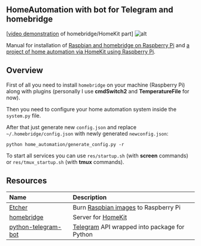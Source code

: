 ## HomeAutomation with bot for Telegram and homebridge

[[video demonstration](https://youtu.be/CBYfVpwmrjc) of homebridge/HomeKit part]
![alt](https://img.youtube.com/vi/CBYfVpwmrjc/0.jpg)

Manual for installation of [Raspbian and homebridge on Raspberry Pi](https://akarazeev.github.io/home-automation-homekit/) and [a project of home automation via HomeKit using Raspberry Pi](https://akarazeev.github.io/proj_homeautomation/).

## Overview

First of all you need to install `homebridge` on your machine (Raspberry Pi) along with plugins (personally I use **cmdSwitch2** and **TemperatureFile** for now).

Then you need to configure your home automation system inside the `system.py` file.

After that just generate new `config.json` and replace `~/.homebridge/config.json` with newly generated `newconfig.json`:
```
python home_automation/generate_config.py -r
```

To start all services you can use `res/startup.sh` (with **screen** commands) or `res/tmux_startup.sh` (with **tmux** commands).

## Resources

| Name | Description     |
| :------------- | :------------- |
| [Etcher](https://etcher.io)       | Burn [Raspbian images](https://www.raspberrypi.org/downloads/raspbian/) to Raspberry Pi      |
| [homebridge](https://github.com/nfarina/homebridge)   | Server for [HomeKit](https://www.apple.com/ios/home/)  |
| [python-telegram-bot](https://github.com/python-telegram-bot/python-telegram-bot)   | [Telegram](https://telegram.org) API wrapped into package for Python   |
